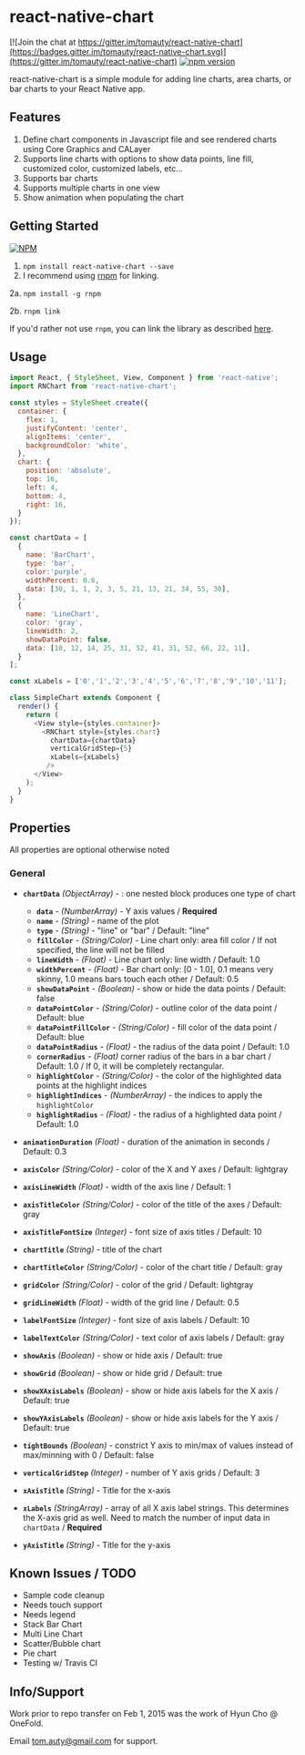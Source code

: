 # react-native-chart

[![Join the chat at https://gitter.im/tomauty/react-native-chart](https://badges.gitter.im/tomauty/react-native-chart.svg)](https://gitter.im/tomauty/react-native-chart)
[![npm version](https://badge.fury.io/js/react-native-chart.svg)](https://badge.fury.io/js/react-native-chart)

react-native-chart is a simple module for adding line charts, area charts, or bar charts to your React Native app. 

## Features
1. Define chart components in Javascript file and see rendered charts using Core Graphics and CALayer
1. Supports line charts with options to show data points, line fill, customized color, customized labels, etc...
2. Supports bar charts
3. Supports multiple charts in one view
4. Show animation when populating the chart

## Getting Started
[![NPM](https://nodei.co/npm/react-native-chart.png?downloads=true)](https://nodei.co/npm/react-native-chart/)

1. `npm install react-native-chart --save`
2. I recommend using [rnpm](https://github.com/rnpm/rnpm) for linking. 

  2a. `npm install -g rnpm`

  2b. `rnpm link`
  
If you'd rather not use `rnpm`, you can link the library as described [here](https://facebook.github.io/react-native/docs/linking-libraries-ios.html).

## Usage
```javascript
import React, { StyleSheet, View, Component } from 'react-native';
import RNChart from 'react-native-chart';

const styles = StyleSheet.create({
  container: {
    flex: 1,
    justifyContent: 'center',
    alignItems: 'center',
    backgroundColor: 'white',
  },
  chart: {
    position: 'absolute', 
    top: 16, 
    left: 4, 
    bottom: 4,
    right: 16,
  }
});

const chartData = [
  {
    name: 'BarChart',
    type: 'bar',
    color:'purple',
    widthPercent: 0.6,
    data: [30, 1, 1, 2, 3, 5, 21, 13, 21, 34, 55, 30],
  },
  {
    name: 'LineChart',
    color: 'gray',
    lineWidth: 2,
    showDataPoint: false,
    data: [10, 12, 14, 25, 31, 52, 41, 31, 52, 66, 22, 11],
  }
];

const xLabels = ['0','1','2','3','4','5','6','7','8','9','10','11'];

class SimpleChart extends Component {
  render() {
    return (
      <View style={styles.container}>
        <RNChart style={styles.chart}
          chartData={chartData}
          verticalGridStep={5}
          xLabels={xLabels}
         />
      </View>
    );
  }
}

```
## Properties
All properties are optional otherwise noted
### General
- **`chartData`** _(ObjectArray)_ - : one nested block produces one type of chart
    - **`data`** - _(NumberArray)_ - Y axis values / **Required**
    - **`name`** - _(String)_ - name of the plot
    - **`type`** - _(String)_ - "line" or "bar" / Default: "line"
    - **`fillColor`** - _(String/Color)_ - Line chart only: area fill color / If not specified, the line will not be filled
    - **`lineWidth`** - _(Float)_ - Line chart only: line width / Default: 1.0
    - **`widthPercent`** - _(Float)_ - Bar chart only: [0 - 1.0], 0.1 means very skinny, 1.0 means bars touch each other / Default: 0.5
    - **`showDataPoint`** - _(Boolean)_ - show or hide the data points / Default: false
    - **`dataPointColor`** - _(String/Color)_ - outline color of the data point / Default: blue
    - **`dataPointFillColor`** - _(String/Color)_ - fill color of the data point / Default: blue
    - **`dataPointRadius`** - _(Float)_ - the radius of the data point / Default: 1.0
    - **`cornerRadius`** - _(Float)_ corner radius of the bars in a bar chart / Default: 1.0 / If 0, it will be completely rectangular.
    - **`highlightColor`** - _(String/Color)_ - the color of the highlighted data points at the highlight indices
    - **`highlightIndices`** - _(NumberArray)_ - the indices to apply the `highlightColor`
    - **`highlightRadius`** - _(Float)_ - the radius of a highlighted data point / Default: 1.0


- **`animationDuration`** _(Float)_ - duration of the animation in seconds / Default: 0.3
- **`axisColor`** _(String/Color)_ - color of the X and Y axes / Default: lightgray
- **`axisLineWidth`** _(Float)_ - width of the axis line / Default: 1
- **`axisTitleColor`** _(String/Color)_ - color of the title of the axes / Default: gray
- **`axisTitleFontSize`** _(Integer)_ - font size of axis titles / Default: 10
- **`chartTitle`** _(String)_ - title of the chart
- **`chartTitleColor`** _(String/Color)_ - color of the chart title / Default: gray
- **`gridColor`** _(String/Color)_ - color of the grid / Default: lightgray
- **`gridLineWidth`** _(Float)_ - width of the grid line / Default: 0.5
- **`labelFontSize`** _(Integer)_ - font size of axis labels / Default: 10
- **`labelTextColor`** _(String/Color)_ - text color of axis labels / Default: gray
- **`showAxis`** _(Boolean)_ - show or hide axis / Default: true
- **`showGrid`** _(Boolean)_ - show or hide grid / Default: true
- **`showXAxisLabels`** _(Boolean)_ - show or hide axis labels for the X axis / Default: true
- **`showYAxisLabels`** _(Boolean)_ - show or hide axis labels for the Y axis / Default: true
- **`tightBounds`** _(Boolean)_ - constrict Y axis to min/max of values instead of max/minning with 0 / Default: false
- **`verticalGridStep`** _(Integer)_ - number of Y axis grids / Default: 3
- **`xAxisTitle`** _(String)_ - Title for the x-axis
- **`xLabels`** _(StringArray)_ - array of all X axis label strings.  This determines the X-axis grid as well.  Need to match the number of input data in `chartData` / **Required**
- **`yAxisTitle`** _(String)_ - Title for the y-axis


## Known Issues / TODO
- Sample code cleanup
- Needs touch support
- Needs legend
- Stack Bar Chart
- Multi Line Chart
- Scatter/Bubble chart
- Pie chart
- Testing w/ Travis CI

## Info/Support

Work prior to repo transfer on Feb 1, 2015 was the work of Hyun Cho @ OneFold.

Email tom.auty@gmail.com for support.
